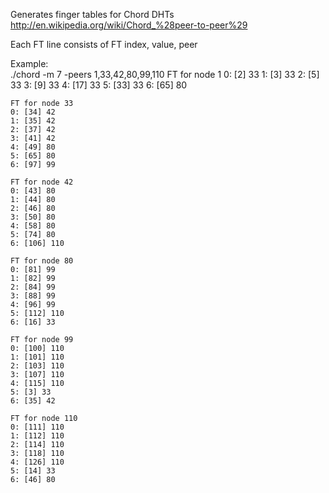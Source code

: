 Generates finger tables for Chord DHTs  
http://en.wikipedia.org/wiki/Chord_%28peer-to-peer%29  

Each FT line consists of
FT index, value, peer    

Example:  
    ./chord -m 7 -peers 1,33,42,80,99,110
    FT for node 1
    0: [2] 33
    1: [3] 33
    2: [5] 33
    3: [9] 33
    4: [17] 33
    5: [33] 33
    6: [65] 80
    
    FT for node 33
    0: [34] 42
    1: [35] 42
    2: [37] 42
    3: [41] 42
    4: [49] 80
    5: [65] 80
    6: [97] 99
    
    FT for node 42
    0: [43] 80
    1: [44] 80
    2: [46] 80
    3: [50] 80
    4: [58] 80
    5: [74] 80
    6: [106] 110
    
    FT for node 80
    0: [81] 99
    1: [82] 99
    2: [84] 99
    3: [88] 99
    4: [96] 99
    5: [112] 110
    6: [16] 33

    FT for node 99
    0: [100] 110
    1: [101] 110
    2: [103] 110
    3: [107] 110
    4: [115] 110
    5: [3] 33
    6: [35] 42

    FT for node 110
    0: [111] 110
    1: [112] 110
    2: [114] 110
    3: [118] 110
    4: [126] 110
    5: [14] 33
    6: [46] 80


